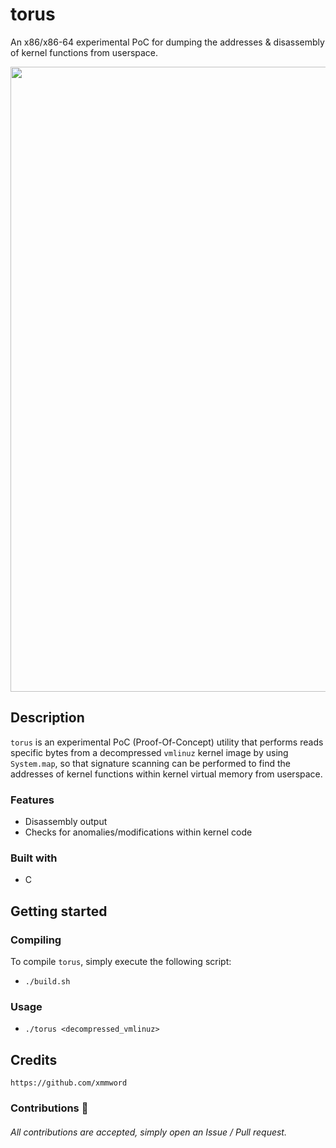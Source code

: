 # torus
An x86/x86-64 experimental PoC for dumping the addresses & disassembly of kernel functions from userspace.

<div align="center">
    <img src="https://user-images.githubusercontent.com/105472509/177006259-e755f7a6-7756-4e3c-8012-98f4f71dfc9d.png" width="1000px"><br>
</div>

## Description
`torus` is an experimental PoC (Proof-Of-Concept) utility that performs reads specific bytes from a decompressed `vmlinuz` kernel image by using `System.map`, so that signature scanning can be performed to find the addresses of kernel functions within kernel virtual memory from userspace.

### Features
- Disassembly output
- Checks for anomalies/modifications within kernel code

### Built with
- C

## Getting started
### Compiling
To compile `torus`, simply execute the following script:
- `./build.sh`

### Usage
- `./torus <decompressed_vmlinuz>`

## Credits
```
https://github.com/xmmword
```
### Contributions 🎉
###### All contributions are accepted, simply open an Issue / Pull request.

